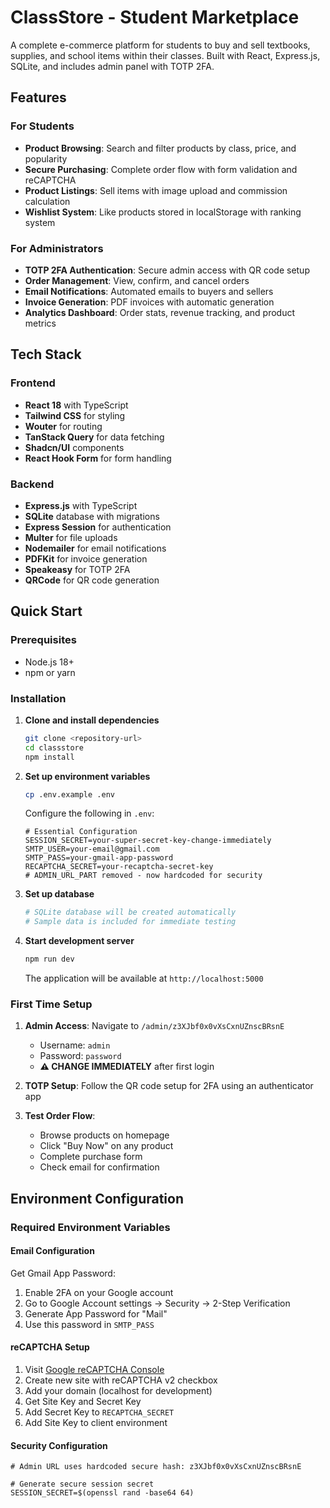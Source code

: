 # ClassStore - Student Marketplace

A complete e-commerce platform for students to buy and sell textbooks, supplies, and school items within their classes. Built with React, Express.js, SQLite, and includes admin panel with TOTP 2FA.

## Features

### For Students
- **Product Browsing**: Search and filter products by class, price, and popularity
- **Secure Purchasing**: Complete order flow with form validation and reCAPTCHA
- **Product Listings**: Sell items with image upload and commission calculation
- **Wishlist System**: Like products stored in localStorage with ranking system

### For Administrators
- **TOTP 2FA Authentication**: Secure admin access with QR code setup
- **Order Management**: View, confirm, and cancel orders
- **Email Notifications**: Automated emails to buyers and sellers
- **Invoice Generation**: PDF invoices with automatic generation
- **Analytics Dashboard**: Order stats, revenue tracking, and product metrics

## Tech Stack

### Frontend
- **React 18** with TypeScript
- **Tailwind CSS** for styling
- **Wouter** for routing
- **TanStack Query** for data fetching
- **Shadcn/UI** components
- **React Hook Form** for form handling

### Backend  
- **Express.js** with TypeScript
- **SQLite** database with migrations
- **Express Session** for authentication
- **Multer** for file uploads
- **Nodemailer** for email notifications
- **PDFKit** for invoice generation
- **Speakeasy** for TOTP 2FA
- **QRCode** for QR code generation

## Quick Start

### Prerequisites
- Node.js 18+
- npm or yarn

### Installation

1. **Clone and install dependencies**
   ```bash
   git clone <repository-url>
   cd classstore
   npm install
   ```

2. **Set up environment variables**
   ```bash
   cp .env.example .env
   ```
   
   Configure the following in `.env`:
   ```env
   # Essential Configuration
   SESSION_SECRET=your-super-secret-key-change-immediately
   SMTP_USER=your-email@gmail.com
   SMTP_PASS=your-gmail-app-password
   RECAPTCHA_SECRET=your-recaptcha-secret-key
   # ADMIN_URL_PART removed - now hardcoded for security
   ```

3. **Set up database**
   ```bash
   # SQLite database will be created automatically
   # Sample data is included for immediate testing
   ```

4. **Start development server**
   ```bash
   npm run dev
   ```

   The application will be available at `http://localhost:5000`

### First Time Setup

1. **Admin Access**: Navigate to `/admin/z3XJbf0x0vXsCxnUZnscBRsnE`
   - Username: `admin`  
   - Password: `password`
   - **⚠️ CHANGE IMMEDIATELY** after first login

2. **TOTP Setup**: Follow the QR code setup for 2FA using an authenticator app

3. **Test Order Flow**:
   - Browse products on homepage
   - Click "Buy Now" on any product
   - Complete purchase form
   - Check email for confirmation

## Environment Configuration

### Required Environment Variables

#### Email Configuration
Get Gmail App Password:
1. Enable 2FA on your Google account
2. Go to Google Account settings → Security → 2-Step Verification
3. Generate App Password for "Mail"
4. Use this password in `SMTP_PASS`

#### reCAPTCHA Setup
1. Visit [Google reCAPTCHA Console](https://www.google.com/recaptcha/admin)
2. Create new site with reCAPTCHA v2 checkbox
3. Add your domain (localhost for development)
4. Get Site Key and Secret Key
5. Add Secret Key to `RECAPTCHA_SECRET`
6. Add Site Key to client environment

#### Security Configuration
```env
# Admin URL uses hardcoded secure hash: z3XJbf0x0vXsCxnUZnscBRsnE

# Generate secure session secret
SESSION_SECRET=$(openssl rand -base64 64)
